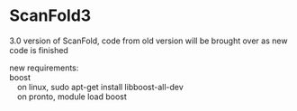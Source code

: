 # ScanFold3
3.0 version of ScanFold, code from old version will be brought over as new code is finished  

new requirements:  
boost  
&emsp;on linux, sudo apt-get install libboost-all-dev    
&emsp;on pronto, module load boost  
